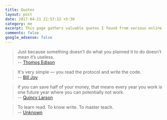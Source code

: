 ```yaml
---
title: Quotes
layout: post
date: 2017-04-21 21:57:12 +5:30
category: me
excerpt: This page gathers valuable quotes I found from various online sources
comments: false
google_adsense: false
---
```

> Just because something doesn’t do what you planned it to do doesn’t mean it’s useless.  
> -- [Thomos Edison](https://en.wikipedia.org/wiki/Thomas_Edison)

> It's very simple — you read the protocol and write the code.  
> -- [Bill Joy](https://en.wikipedia.org/wiki/Bill_Joy)

> if you can save half of your money, that means every year you work is one future year where you can potentially not work.  
> -- [Quincy Larson](https://github.com/QuincyLarson)

> To learn read. To know write. To master teach.  
> -- [Unknown](#)
